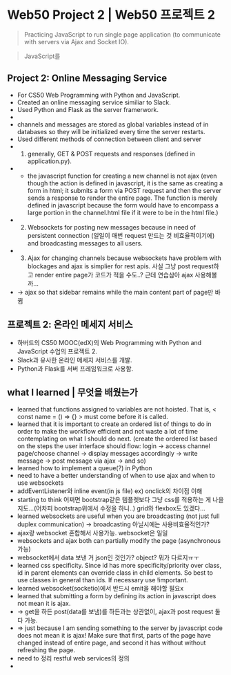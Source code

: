 # Web50 Project 2 | Web50 프로젝트 2
> Practicing JavaScript to run single page application (to communicate with servers via Ajax and Socket IO).

> JavaScript를

## Project 2: Online Messaging Service
- For CS50 Web Programming with Python and JavaScript.
- Created an online messaging service similiar to Slack.
- Used Python and Flask as the server framerwork.
-
- channels and messages are stored as global variables instead of in databases so they will be initialized every time the server restarts.
- Used different methods of connection between client and server
- 1) generally, GET & POST requests and responses (defined in application.py).
-    + the javascript function for creating a new channel is not ajax (even though the action is defined in javascript, it is the same as creating a form in html; it submits a form via POST request and then the server sends a response to render the entire page. The function is merely defined in javascript because the form would have to encompass a large portion in the channel.html file if it were to be in the html file.)
- 2) Websockets for posting new messages because in need of persistent connection (일일이 매번 request 만드는 것 비효율적이기에) and broadcasting messages to all users.
- 3) Ajax for changing channels because websockets have problem with blockages and ajax is simplier for rest apis. 사실 그냥 post request하고 render entire page가 코드가 적을 수도..? 근데 연습삼아 ajax 사용해볼까...
-    -> ajax so that sidebar remains while the main content part of page만 바뀜


## 프로젝트 2: 온라인 메세지 서비스
- 하버드의 CS50 MOOC(edX)의 Web Programming with Python and JavaScript 수업의 프로젝트 2.
- Slack과 유사한 온라인 메세지 서비스를 개발.
- Python과 Flask를 서버 프레임워크로 사용함.


## what I learned | 무엇을 배웠는가
>
- learned that functions assigned to variables are not hoisted. That is, < const name = () => {} > must come before it is called.
- learned that it is important to create an ordered list of things to do in order to make the workflow efficient and not waste a lot of time contemplating on what I should do next.
  (create the ordered list based on the steps the user interface should flow: login -> access channel page/choose channel -> display messages accordingly -> write message -> post message via ajax -> and so)
- learned how to implement a queue(?) in Python
- need to have a better understanding of when to use ajax and when to use websockets
- addEventListener와 inline event(in js file) ex) onclick의 차이점 이해
- starting to think 어쩌면 bootstrap같은 템플렛보다 그냥 css를 적용하는 게 나을지도...(어차피 bootstrap위에서 수정을 하니..) grid와 flexbox도 있겠다...
- learned websockets are useful when you are broadcasting (not just full duplex communication) -> broadcasting 아닐시에는 사용비효율적인가?
- ajax랑 websocket 혼합해서 사용가능. websocket은 일일
- websockets and ajax both can partially modify the page (asynchronous 가능)
- websocket에서 data 보낸 거 json인 것인가? object? 뭐가 다르지ㅠㅜ
- learned css specificity. Since id has more specificity/priority over class, id in parent elements can override class in child elements. So best to use classes in general than ids. If necessary use !important.
- learned websocket(socketio)에서 반드시 emit을 해야할 필요x
- learned that submitting a form by defining its action in javascript does not mean it is ajax.
- -> get을 하든 post(data를 보냄)를 하든과는 상관없이, ajax과 post request 둘 다 가능.
- => just because I am sending something to the server by javascript code does not mean it is ajax! Make sure that first, parts of the page have changed instead of entire page, and second it has without without refreshing the page.
- need to 정리 restful web services의 정의
-